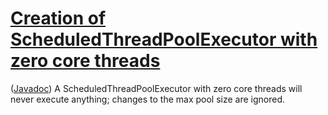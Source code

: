 # [Creation of ScheduledThreadPoolExecutor with zero core threads](https://spotbugs.readthedocs.io/en/latest/bugDescriptions.html#DMI_SCHEDULED_THREAD_POOL_EXECUTOR_WITH_ZERO_CORE_THREADS)

([Javadoc](https://docs.oracle.com/javase/8/docs/api/java/util/concurrent/ScheduledThreadPoolExecutor.html#ScheduledThreadPoolExecutor-int-))
A ScheduledThreadPoolExecutor with zero core threads will never execute anything; changes to the max pool size are ignored.